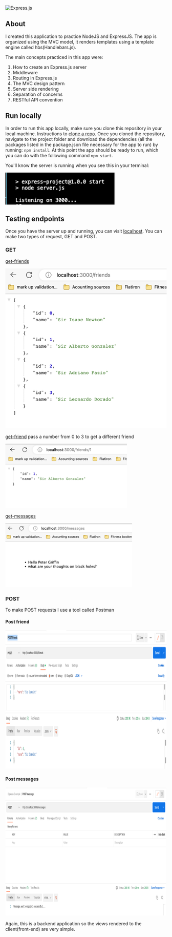 ![Express.js](https://th.bing.com/th/id/R.08b7f631b8ae989e2b8d1bda66d3168a?rik=L5%2ftOazF7nQGAQ&riu=http%3a%2f%2fcharantechnologies.com%2fimages%2fcourses%2fexpressjs.png&ehk=i%2bBGgc8QBhKzJkExK4gz1xcOGHo5MLtoyzEllxuUiAc%3d&risl=&pid=ImgRaw&r=0)

## About
 I created this application to practice NodeJS and ExpressJS. The app is organized using the MVC model,
 it renders templates using a template engine called hbs(Handlebars.js).
 
 The main concepts practiced in this app were:
 
 1. How to create an Express.js server
 2. Middleware 
 3. Routing in Express.js
 4. The MVC design pattern
 5. Server side rendering
 6. Separation of concerns
 7. RESTful API convention
 
 ## Run locally 
 
 In order to run this app locally, make sure you clone this repository in your local machine. Instructions to [clone a repo](https://docs.github.com/en/repositories/creating-and-managing-repositories/cloning-a-repository). Once you cloned the repository, navigate to the project folder and download the dependencies (all the packages listed in the package.json file necessary for the app to run) by running: `npm install`. At this point the app should be ready to run, which you can do with the following command `npm start`.

 You'll know the server is running when you see this in your terminal: 

 <img src="public/images/server-output.png" height="100">

 ## Testing endpoints

 Once you have the server up and running, you can visit [localhost](http://localhost:3000/). You can make two types of request, GET and POST.
 
  ### GET
  
  [get-friends](http://localhost:3000/friends)

   <img src="public/images/get-friends.png" height="500">
  
  [get-friend](http://localhost:3000/friends/1) pass a number from 0 to 3 to get a different friend

   <img src="public/images/get-friend.png" height="200">
  
  [get-messages](http://localhost:3000/messages)

   <img src="public/images/get-messages.png" height="200">
  
  ### POST
  
  To make POST requests I use a tool called Postman

  #### Post friend 

  <img src="public/images/post-friends.png" height="250">

  <img src="public/images/post-friends-response.png" height="180">

  #### Post messages

  <img src="public/images/post-messages.png" height="400">

  Again, this is a backend application so the views rendered to the client(front-end) are very simple.
  
  
  
 
 
 
 

